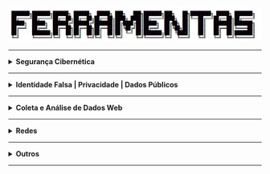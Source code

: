 <div align="Center"> 
<a 
  href="https://github.com/n3ur0cr45h/Ferramentas/blob/main/Ferramentas.jpg"> <img src="https://raw.githubusercontent.com/n3ur0cr45h/Ferramentas/main/Ferramentas.jpg" alt="Puppet Image">
</a>
</div>

----

<details>
  <summary><b> Segurança Cibernética </b></summary>
<div align="Center"> 

<br>

| Título                  | Descrição                                                                                  |
| ------------------------| -------------------------------------------------------------------------------------------|
| AbuseIPDB               | Banco de dados de IPs maliciosos.                                                          |
| Talos Intelligence      | Inteligência sobre ameaças cibernéticas.                                                   |                                                           
| Have I Been Pwned?      | Verifica se seu e-mail foi exposto em vazamentos de dados.                                 |                                                               
| SpyCloud                | Plataforma que detecta credenciais vazadas.                                                |        
| WhosisXML API           | API para obter informações sobre IPs e domínios.                                           |
| PSBDMP                  | Verificação de bases de dados de vazamento de credenciais.                                 |
| X1 Social Discovery     | Ferramenta de investigação para mídia social e dados online.                               |
| CVE.org                 | Banco de dados de vulnerabilidades de segurança.                                           | 
| CVEDetails.com          | Informações sobre vulnerabilidades e exposições comuns.                                    |
| UltimateWindowsSecurity | Recursos sobre segurança do Windows                                                        |
| Cyberdom Blog           | Blog de segurança cibernética.                                                             | 
| LOLBA                   | Técnicas e ferramentas para explorar vulnerabilidades de sistemas Windows.                 |
| DMARCian                | Implementação de políticas DMARC para e-mails.                                             |
| Wazuh                   | Solução EDR para monitoramento e resposta a incidentes de segurança.                       |
| Splunk                  | Plataforma para análise de logs e monitoramento de segurança em tempo real.                |
| ELK                     | Conjunto para coleta, análise e visualização de dados, monitoramento de segurança.         |
| QRadar                  | Sistema SIEM para detecção, resposta e análise de ameaças de segurança.                    | 
| Frida                   | Framework de injeção de scripts em tempo real, para análise e engenharia reversa de apps   |
| [SRIHash](https://www.srihash.org/) | Ferramenta para verificação de hash, usada para segurança. |
| [Hashcat - Exemplo de Hashes](https://hashcat.net/wiki/doku.php?id=example_hashes) | Exemplo de uso do Hashcat para quebra de hashes. |
| Hashcat | Ferramenta avançada para cracking de hashes. |
| John The Ripper (Unshadow, Zip2John, RAR2John, SSH2John, Gpg2john) | Conjunto de ferramentas para quebra de senhas, cada uma focada em tipos específicos de hashes ou arquivos. |
| Hash Suite | Ferramenta para análise e cracking de hashes. |
| RSATOOL | Ferramenta para análise e quebra de criptografia RSA. |
| [RSA Encryption - MuirlandOracle](https://muirlandoracle.co.uk/2020/01/29/rsa-encryption/) | Artigo sobre criptografia RSA, útil para análise de segurança. |
| [DigiCert Help](https://www.digicert.com/help/) | Ferramenta online para verificação de certificados SSL/TLS. |
| SSH-keygen | Ferramenta para gerar pares de chaves SSH, essencial para autenticação segura em redes. |
| Gpg4win | Ferramenta de criptografia de e-mails e arquivos para Windows. |
| Hydra                                           | Ferramenta de força bruta para ataque de senhas em diversos protocolos.                                                                                        |
| Kerbrute                                         | Ferramenta para descoberta de usuários e senhas em redes Windows com ataque de força bruta.                                                                    |
| Golden Ticket Attack                            | Técnica de ataque utilizada para obter acesso persistente em redes Windows, criada pelo PowerShell Empire.                                                      |
| Snort                                           | Sistema de detecção de intrusão (IDS) de rede, utilizado para identificar ataques e atividades maliciosas.                                                      |
| NetworkMiner                                     | Ferramenta de análise forense de rede, usada para capturar pacotes e reconstruir sessões de rede.                                                              |
| Zeek                                            | Framework de monitoramento e análise de tráfego de rede, usado para detectar e registrar eventos de segurança.                                                   |
| Wireshark                                        | Ferramenta de análise de pacotes de rede, amplamente utilizada para inspeção de tráfego e resolução de problemas de rede.                                          |
| Yara                                            | Ferramenta de criação de regras para detectar malware através de características específicas.                                                                  |
| Scapy                                           | Ferramenta de criação e manipulação de pacotes de rede, útil para testar e explorar redes.                                                                     |
| Pyramid of Pain                                  | Modelo de segurança que descreve as dificuldades que um atacante deve superar em diferentes níveis de ataque.                                                     |
| Cyber Kill Chain                                | Modelo que descreve as etapas de um ataque cibernético, desde a preparação até a execução.                                                                      |
| Unified Kill Chain                              | Evolução do modelo Cyber Kill Chain, focando em uma abordagem unificada para responder a ameaças cibernéticas.                                                   |
| Diamond Model                                    | Modelo para análise de incidentes de segurança, com foco em adversários, capacidades, infraestrutura e vítimas.                                                   |
| MITRE                                            | Framework e estrutura de resposta a incidentes de segurança cibernética, amplamente utilizado para detectar e mitigar ameaças.                                    |

</div> 
</details>

----

<details>
  <summary><b> Identidade Falsa | Privacidade | Dados Públicos </b></summary>
<div align="Center"> 

<br>

| Título                 | Descrição                                                                                                                |
| -----------------------| -------------------------------------------------------------------------------------------------------------------------|
| FakeNameGenerator      | Geração de identidades falsas.                                                                                           |
| ThisPersonDoesNotExist | Serviço de e-mail temporário.                                                                                            |                                                           
| FakeCallerID           | Geração de números de telefone falsos.                                                                                   |  
| TruePeopleSearch       | Pesquisa de informações sobre pessoas nos EUA.                                                                           |
| Whitepages             | Diretório de informações públicas de pessoas.                                                                            |                                                           
| Zabasearch             | Pesquisa de informações públicas de pessoas.                                                                             |    
| People Search Now      | Pesquisa de pessoas.                                                                                                     |
| Spokeo                 | Busca de informações públicas sobre pessoas.                                                                             |
| Temp Mail              | E-mail temporário.                                                                                                       |
| Guerrilla Mail         | Serviço de e-mail temporário.                                                                                            |                                                           
| Tutanota               | E-mail seguro e criptografado.                                                                                           |                                                               
| Proton Mail            | E-mail seguro e criptografado.                                                                                           |         
| Hunter                 | Busca e validação de e-mails corporativos.                                                                               |
| Verify Email           | Validação de endereços de e-mail.                                                                                        |
| DeBounce               | Validação de e-mails.                                                                                                    |
| Emailable              | Ferramenta de verificação de e-mails.                                                                                    |
| Email Hippo            | Validação de e-mails.                                                                                                    |
| Knowem                 | Verifica a disponibilidade de nomes de usuário.                                                                          | 
| ExfiTool               | Extração e análise de metadados EXIF, útil para identificar dados de localização e autor de documentos e imagens.        |
| SpiderFoot             | Ferramenta de OSINT para coleta de informações públicas sobre alvos, como dados de redes sociais, histórico de IPs, etc. |
| urlscan.io             | Ferramenta de análise de sites para verificar a privacidade e segurança de um domínio.                                   | 
| abuse.ch               | Recurso que fornece dados públicos sobre ameaças, como IPs maliciosos e domínios relacionados a malware.                 | 
| crt.sh                 | Banco de dados de certificados SSL/TLS, útil para investigar a infraestrutura de um alvo.                                |
| ctsearch.entrust.com   | Outra fonte de dados públicos para buscar certificados SSL/TLS de domínios.                                              | 
| PasteHunter            | Busca e alerta para dados vazados em dumps públicos de dados como senhas e informações pessoais.                         | 
| Extensões de Modificação de Cookie | Ferramentas que permitem modificar cookies do navegador, geralmente usadas para testar ou alterar dados privados. |
| Chrome Cookies View | Ferramenta para visualizar cookies do Chrome de maneira formatada. |
| Chrome Pass - Descriptografa Senhas do Chrome | Ferramenta para descriptografar senhas armazenadas no navegador Chrome. |
| ESEDatabaseView | Ferramenta para visualizar dados de bancos de dados ESE (Edge/Windows). |
| SpoofApp                                         | Aplicativo para spoofing de chamadas telefônicas e mensagens, utilizado em testes de segurança e privacidade.                                                    |
| SpoofCard                                        | Ferramenta para spoofing de chamadas e SMS, útil para testar a privacidade e segurança de comunicações móveis.                                                    |


</div> 
</details>

----

<details>
  <summary><b> Coleta e Análise de Dados Web </b></summary>
<div align="Center"> 

<br>

| Título                 | Descrição                                                                                          |
| -----------------------| ---------------------------------------------------------------------------------------------------|
| Hunchly                | Ferramenta de coleta de dados online.                                                              |
| FireShot               | Captura de telas de sites.                                                                         |   
| HTTrack                | Download e espelhamento de sites.                                                                  |    
| Web2Disk               | Download de Sites Localmente                                                                       |
| SiteSucker             | Ferramenta de download de websites.                                                                |
| EyeWitness             | Coleta e análise de capturas de tela de sites.                                                     |
| WPScan                 | Ferramenta de auditoria para WordPress, identificando vulnerabilidades e informações sobre o site. |
| SQLMap                 | Ferramenta para testar e explorar vulnerabilidades de injeção SQL em aplicações web.               |
| NoSQLMap               | Similar ao SQLMap, mas voltado para bancos de dados NoSQL.                                         |
| SSRFmap                | Ferramenta para explorar vulnerabilidades de Server Side Request Forgery (SSRF) em servidores web. | 
| Ffuf                   | Ferramenta de fuzzing e brute force para descobrir diretórios e arquivos em servidores web.        | 
| Dirb                   | Scanner para brute force de diretórios e arquivos em servidores web.                               | 
| Gobuster               | Outra ferramenta de brute force para descobrir subdomínios e diretórios em servidores web.         | 
| requestbin.com         | Serviço para coletar e logar requisições HTTP para análise posterior.                              | 
| Dependency-Check OWASP | Ferramenta para detectar bibliotecas e dependências vulneráveis em projetos de software.           |
| [Hashes - Decrypt Hash](https://hashes.com/en/decrypt/hash) | Ferramenta para descriptografar diferentes tipos de hash. |
| [CrackStation](https://crackstation.net/) | Ferramenta online para quebra de senhas usando ataques de dicionário. |
| GetTwitterID | Ferramenta para coletar o ID de usuário do Twitter. |
| Chrome Cache | Ferramenta para visualizar e transformar dados do cache do Chrome em um formato legível. |
| Internet Explorer Cache Viewer | Visualizador de cache para o navegador Internet Explorer. |
| MZCacheView | Visualizador de cache para o Mozilla Firefox. |
| MZCookiesView | Ferramenta para visualizar cookies do Mozilla Firefox. |
| MZHistoryView | Ferramenta para visualizar o histórico de navegação do Mozilla Firefox. |
| Password Fox | Ferramenta para descriptografar senhas salvas no Firefox. |
| Favorites View | Ferramenta para visualizar os favoritos do Mozilla Firefox. |
| XSS Hunter Express                              | Ferramenta para detectar e explorar vulnerabilidades de Cross-Site Scripting (XSS) em aplicações web.                                                            |
| Osquery                                          | Ferramenta que transforma sistemas operacionais em bancos relacionais para consultas, permitindo auditorias em tempo real.                                       |
| RegRipper                                        | Ferramenta de análise de registros do Windows, útil para investigação forense.                                                                                 |
| Registry Viewer                                 | Ferramenta para visualização e análise de registros do Windows.                                                                                                |
| Zimmerman's Registry Explorer                   | Visualizador de registros do Windows para análise forense.                                                                                                     |
| KAPE                                             | Ferramenta de cópia de registros e coleta de dados para investigações forenses.                                                                                 |
| Volatility - Framework para resposta a incidentes | Framework de análise de memória para investigações de incidentes de segurança, com foco em malware e ataques avançados.                                          |
| VOLIX II - Frontend para o Volatility            | Interface gráfica para o Volatility, facilitando a análise de memória em investigações forenses.                                                                |
| Magnet Forensics AXIOM - Decryptor               | Ferramenta para descriptografar dados durante investigações forenses, com suporte para diversos tipos de criptografia.                                           |
| DumpIT                                           | Ferramenta para extração de memória RAM de sistemas Windows, útil para investigações forenses e análise de malware.                                               |
| Bulk Extractor                                   | Ferramenta para extração de dados úteis de imagens de disco, como e-mails e informações de contato.                                                             |
| Process Hacker                                    | Ferramenta para monitoramento e análise de processos em sistemas Windows, útil para identificar atividades maliciosas.                                           |
| Process Explorer                                 | Ferramenta avançada para análise de processos e recursos no Windows, útil para investigar comportamentos suspeitos.                                              |
| Windows Event Logs                              | Logs de eventos do Windows, utilizados para monitoramento de segurança e investigação de incidentes através do Event Viewer ou comandos PowerShell.               |
| Sysmon                                           | Ferramenta de monitoramento de eventos do sistema, proporcionando detalhes sobre processos, conexões de rede e alterações no sistema.                             |
| Wazuh                                           | Plataforma de monitoramento de segurança, baseada no OSSEC, com foco em análise de eventos e resposta a incidentes.                                               |
| OSQuery                                          | Ferramenta que transforma o sistema operacional em um banco de dados relacional para coleta de informações via queries SQL.                                       |
| RegRipper                                        | Ferramenta especializada na análise de registros do Windows, amplamente usada em investigações forenses.                                                         |
| EnCase Forensic                                 | Ferramenta forense utilizada para análise de discos rígidos, recuperação de dados e investigação de incidentes de segurança.                                      |


</div> 
</details>

----

<details>
  <summary><b> Redes </b></summary>
<div align="Center"> 

<br>

| Título                 | Descrição                                                                                   |
| -----------------------| --------------------------------------------------------------------------------------------|
| Open vSwitch           | Software de switch virtual para nuvem.                                                      |
| IPInfo.io              | Informações sobre IPs.                                                                      |
| URLScan.io             | Análise de URLs para detectar atividades maliciosas.                                        |   
| URL2PNG                | Geração de imagens de visualização de sites a partir de URLs.                               |    
| Wannabrowser           | Emulador de navegador para análise de sites.                                                |
| DNSrecon               | Ferramenta de reconhecimento DNS, com capacidade de brute force para encontrar subdomínios. | 
| Sublist3r              | Outra ferramenta para reconhecimento e brute force de subdomínios.                          |
| Nbtscan                | Scanner de rede para descobrir computadores e serviços utilizando o protocolo NetBIOS.      |
| Enum4Linux             | Ferramenta para enumeração de informações em redes Linux, como usuários e compartilhamentos.|
| Smtp-user-enum       | Ferramenta de enumeração de usuários válidos em servidores SMTP, coleta de dados de e-mail  |
| [Base64 Encode](https://www.base64encode.org/) | Ferramenta para codificar dados em Base64. |
| [OWASP Favicon Database](https://wiki.owasp.org/index.php/OWASP_favicon_database) | Banco de dados de favicons, útil para identificar frameworks e tecnologias usadas em sites. |
| Snort                                           | Sistema de detecção de intrusão (IDS) de rede, utilizado para identificar ataques e atividades maliciosas.                                                      |
| NetworkMiner                                     | Ferramenta de análise forense de rede, usada para capturar pacotes e reconstruir sessões de rede.                                                              |
| Zeek                                            | Framework de monitoramento e análise de tráfego de rede, usado para detectar e registrar eventos de segurança.                                                   |
| Brim                                            | Interface de análise de logs de rede, baseada em Zeek, para investigar eventos de segurança.                                                                  |
| Wireshark                                        | Ferramenta de análise de pacotes de rede, amplamente utilizada para inspeção de tráfego e resolução de problemas de rede.                                          |
| Scapy                                           | Ferramenta de criação e manipulação de pacotes de rede, útil para testar e explorar redes.                                                                     |
| MISP                                            | Plataforma de compartilhamento de informações de ameaças cibernéticas, usada para gerar inteligência de ameaças.                                                  |
| OpenCTI                                          | Plataforma de inteligência de ameaças cibernéticas para a integração de dados de ameaças e análise colaborativa.                                                   |

</div> 
</details>

----

<details>
  <summary><b> Outros </b></summary>
<div align="Center"> 

<br>

| Título                 | Descrição                                                                           |
| -----------------------| ------------------------------------------------------------------------------------|
| Pastebin               | Armazenamento e compartilhamento de código e texto.                                 |
| Dontpad                | Compartilhamento de texto online                                                    |
| HexEditor - Editar Hex | Editor de arquivos binários em formato hexadecimal, usado para modificação de dados. |
| [SecLists - Wordlists](https://github.com/danielmiessler/SecLists) | Coleção de listas de palavras, usada em testes de força bruta e cracking de senhas. |
| Hydra                                           | Ferramenta de força bruta para ataque de senhas em diversos protocolos.                                                                                        |
| Kerbrute - Brute force discovery of users       | Ferramenta para descoberta de usuários e senhas em redes Windows com ataque de força bruta.                                                                    |
| Enum4Linux                                      | Ferramenta de enumeração de informações sobre sistemas Linux, útil para auditorias de segurança.                                                               |
| LinPEAS                                          | Script de coleta de informações para a análise de segurança em sistemas Linux.                                                                                |
| LinEnum - Bash script que realiza comandos de escalamento | Script Bash que executa uma série de comandos para auxiliar na escalada de privilégios em sistemas Linux.                                                      |
| PowerUp - Windows                               | Script PowerShell que automatiza a exploração de falhas em sistemas Windows para escalada de privilégios.                                                        |
| GNU Privacy Guard - GPG                         | Ferramenta para criptografia simétrica e assimétrica, utilizado para proteção de dados.                                                                        |
| OpenSSL Project                                 | Ferramenta que implementa criptografia simétrica e assimétrica, amplamente utilizada em diversos sistemas de segurança.                                          |
| grub2-mkpasswd-pbkdf2                           | Utilitário para criar senhas seguras para o GRUB Bootloader.                                                                                                  |
| LUKS (Linux Unified Key Setup)                  | Sistema de criptografia de disco completo para sistemas Linux, garantindo a segurança dos dados armazenados.                                                    |
| Migrador de perfis                              | Ferramenta para migração de perfis de usuário entre máquinas, útil para análise forense e recuperação de dados.                                                 |
| Autopsy                                          | Ferramenta forense para análise de sistemas de arquivos e extração de evidências digitais.                                                                     |
| FTK Imager                                      | Ferramenta forense para coleta de dados, incluindo extração de registros e imagens de discos rígidos.                                                           |
| PALADIN                                          | Ambiente forense para análise de dados e evidências digitais, com ferramentas para investigação.                                                               |
| WinFE                                            | Windows Forensic Environment, uma versão do Windows usada para investigação forense sem alterar o sistema original.                                              |
| Mini-WinFE                                       | Versão compacta do WinFE, otimizada para uso em investigações forenses.                                                                                         |
| X-Ways                                           | Ferramenta forense avançada para análise de dados e recuperação de informações, também permite criar uma linha do tempo.                                          |
| FTK Imager - Pode fazer Dump de RAM              | Versão do FTK Imager que suporta a extração e análise de dumps de memória RAM em investigações forenses.                                                         |
| Belkasoft Evidence Center                        | Ferramenta de coleta e análise forense de dados de dispositivos móveis e computadores.                                                                         |
| Recon Lab                                        | Ferramenta para análise de dados forenses e execução de tarefas de investigação.                                                                               |
| Plaso / log2timeline                            | Ferramenta para criação de linhas do tempo baseadas em logs, amplamente usada em investigações forenses.                                                         |
| DumpIT                                           | Ferramenta para extração de memória RAM de sistemas Windows, útil para investigações forenses e análise de malware.                                               |
| Bulk Extractor                                   | Ferramenta para extração de dados úteis de imagens de disco, como e-mails e informações de contato.                                                             |
| Volatility - Framework para resposta a incidentes | Framework de análise de memória para investigações de incidentes de segurança, com foco em malware e ataques avançados.                                          |
| VOLIX II - Frontend para o Volatility            | Interface gráfica para o Volatility, facilitando a análise de memória em investigações forenses.                                                                |
| Magnet Forensics AXIOM - Decryptor               | Ferramenta para descriptografar dados durante investigações forenses, com suporte para diversos tipos de criptografia.                                           |


</div> 
</details>

----
